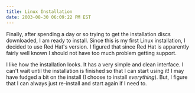 ```yaml
---
title: Linux Installation
date: 2003-08-30 06:09:22 PM EST
---
```


Finally, after spending a day or so trying to get the installation discs downloaded, I am ready to install. Since this is my first Linux installation, I decided to use Red Hat's version. I figured that since Red Hat is apparently fairly well known I should not have too much problem getting support.

I like how the installation looks. It has a very simple and clean interface. I can't wait until the installation is finished so that I can start using it! I may have fudged a bit on the install (I choose to install *everything*). But, I figure that I can always just re-install and start again if I need to.